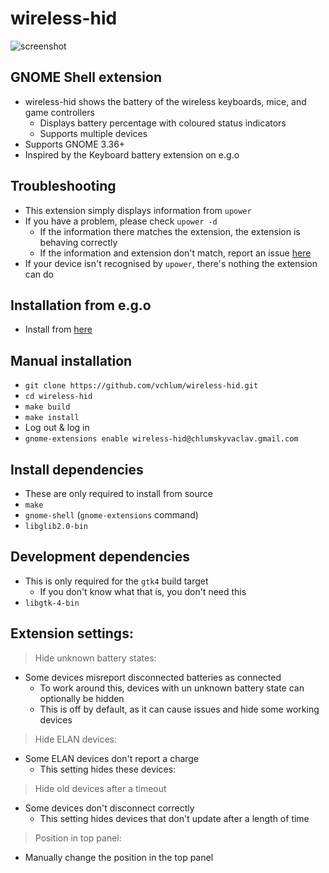 # wireless-hid
![screenshot](https://github.com/vchlum/wireless-hid/blob/main/screenshot.png)

## GNOME Shell extension
  - wireless-hid shows the battery of the wireless keyboards, mice, and game controllers
    - Displays battery percentage with coloured status indicators
    - Supports multiple devices
  - Supports GNOME 3.36+
  - Inspired by the Keyboard battery extension on e.g.o

## Troubleshooting
  - This extension simply displays information from `upower`
  - If you have a problem, please check `upower -d`
    - If the information there matches the extension, the extension is behaving correctly
    - If the information and extension don't match, report an issue [here](https://github.com/vchlum/wireless-hid/issues)
  - If your device isn't recognised by `upower`, there's nothing the extension can do

## Installation from e.g.o
  - Install from [here](https://extensions.gnome.org/extension/4228/wireless-hid/)

## Manual installation
  - `git clone https://github.com/vchlum/wireless-hid.git`
  - `cd wireless-hid`
  - `make build`
  - `make install`
  - Log out & log in
  - `gnome-extensions enable wireless-hid@chlumskyvaclav.gmail.com`

## Install dependencies
  - These are only required to install from source
  - `make`
  - `gnome-shell` (`gnome-extensions` command)
  - `libglib2.0-bin`

## Development dependencies
  - This is only required for the `gtk4` build target
    - If you don't know what that is, you don't need this
  - `libgtk-4-bin`

## Extension settings:
  > Hide unknown battery states:
  - Some devices misreport disconnected batteries as connected
    - To work around this, devices with un unknown battery state can optionally be hidden
    - This is off by default, as it can cause issues and hide some working devices
  > Hide ELAN devices:
  - Some ELAN devices don't report a charge
    - This setting hides these devices:
  > Hide old devices after a timeout
  - Some devices don't disconnect correctly
    - This setting hides devices that don't update after a length of time
  > Position in top panel:
  - Manually change the position in the top panel
